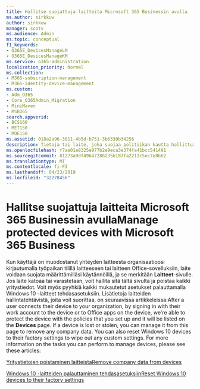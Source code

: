 ```yaml
---
title: Hallitse suojattuja laitteita Microsoft 365 Businessin avulla
ms.author: sirkkuw
author: sirkkuw
manager: scotv
ms.audience: Admin
ms.topic: conceptual
f1_keywords:
- O365E_DevicesManageLM
- O365E_DevicesManageKM
ms.service: o365-administration
localization_priority: Normal
ms.collection:
- M365-subscription-management
- M365-identity-device-management
ms.custom:
- Adm_O365
- Core_O365Admin_Migration
- MiniMaven
- MSB365
search.appverid:
- BCS160
- MET150
- MOE150
ms.assetid: 018a2a96-3811-4b5d-b751-3b6330b34256
description: Tietoja tai laite, joka suojaa politiikan kautta hallittua siirtymä.
ms.openlocfilehash: f7ae01e8325e977b2e9eca3e374fa41bcc541491
ms.sourcegitcommit: 81273a9df49647286235b187fa2213c5ec7e8b62
ms.translationtype: MT
ms.contentlocale: fi-FI
ms.lasthandoff: 04/23/2019
ms.locfileid: "32278456"
---
```

# <a name="manage-protected-devices-with-microsoft-365-business"></a><span data-ttu-id="46086-103">Hallitse suojattuja laitteita Microsoft 365 Businessin avulla</span><span class="sxs-lookup"><span data-stu-id="46086-103">Manage protected devices with Microsoft 365 Business</span></span>

<span data-ttu-id="46086-p101">Kun käyttäjä on muodostanut yhteyden laitteesta organisaatioosi kirjautumalla työpaikan tilillä laitteeseen tai laitteen Office-sovelluksiin, laite voidaan suojata määrittämilläsi käytännöillä, ja se merkitään **Laitteet**-sivulle. Jos laite katoaa tai varastetaan, voit hallita sitä tältä sivulta ja poistaa kaikki yritystiedot. Voit myös pyyhkiä kaikki mukautetut asetukset palauttamalla Windows 10 -laitteet tehdasasetuksiin. Lisätietoja laitteiden hallintatehtävistä, joita voit suorittaa, on seuraavissa artikkeleissa:</span><span class="sxs-lookup"><span data-stu-id="46086-p101">After a user connects their device to your organization, by signing in with their work account to the device or to Office apps on the device, we're able to protect the device with the policies that you set up and it will be listed on the **Devices** page. If a device is lost or stolen, you can manage it from this page to remove any company data. You can also reset Windows 10 devices to their factory settings to wipe out any custom settings. For more information on the tasks you can perform to manage devices, please see these articles:</span></span> 
  
[<span data-ttu-id="46086-108">Yritystietojen poistaminen laitteista</span><span class="sxs-lookup"><span data-stu-id="46086-108">Remove company data from devices</span></span>](remove-company-data.md)
  
[<span data-ttu-id="46086-109">Windows 10 -laitteiden palauttaminen tehdasasetuksiin</span><span class="sxs-lookup"><span data-stu-id="46086-109">Reset Windows 10 devices to their factory settings</span></span>](reset-devices-to-factory-settings.md)
  

